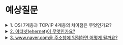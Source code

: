 # 예상질문

<details>
<summary>1. OSI 7계층과 TCP/IP 4계층의 차이점은 무엇인가요?</summary>
<div markdown="1">       

- OSI 7계층은 애플리케이션 계층을 3개로 쪼갠다.
- 또한, OSI 7계층은 링크 계층을 데이터 링크 계층, 물리 계층으로 나눠서 설명하는 것이 다르다.
- OSI 7계층은 인터넷 계층을 네트워크 계층으로 부른다.

</div>
</details>

<details>
<summary><a href="https://github.com/boost-devs/ai-tech-interview/blob/main/answers/5-network.md#%EC%9D%B4%EB%8D%94%EB%84%B7ethernet%EC%9D%B4-%EB%AC%B4%EC%97%87%EC%9D%B8%EA%B0%80%EC%9A%94">2. 이더넷(ehernet)이 무엇인가요?</a></summary>
<div markdown="1">       

- 이더넷은 근거리 유선 통신을 위해 사용되는 네트워킹 방법으로 CSMA/CD 프로토콜을 사용한다.
  - CSMA/CD 방법은 버스 구조로 통신을 하며, 캐리어라는 네트워크 상의 신호를 감지하여 캐리어가 없으면 정보를 보내는 방식이다. 
- IEEE802.3 표준으로 정의되었다.

**장점**

- 적은 용량의 데이터를 보낼 때 성능이 좋다.
- 비용이 적고 관리가 쉽다.
- 구조가 단순하다.

**단점**

- 캐리어 충돌이 발생할 수 있다.
- 충돌이 발생하면 지연이 생긴다.

</div>
</details>

<details>
<summary><a href="https://github.com/WooVictory/Ready-For-Tech-Interview/blob/master/Network/%EC%A3%BC%EC%86%8C%EC%B0%BD%EC%97%90%20naver.com%EC%9D%84%20%EC%B9%98%EB%A9%B4%20%EC%9D%BC%EC%96%B4%EB%82%98%EB%8A%94%20%EC%9D%BC.md">3. www.naver.com을 주소창에 입력하면 어떻게 될까요?</a></summary>
<div markdown="1">       

__IP 주소__

- IP 주소는 인터넷 상에서 많은 컴퓨터들이 서로를 인식하기 위해 지정받은 식별용 번호라고 생각하면 된다.
- 현재는 IPv4(32비트)로 구성되어 있다. e.g. 127.0.0.1
- IPv4 주소의 부족으로 IPv6가 생겼다. IPv6는 128비트로 구성되어 있어 IP 주소가 부족하지 않다.

__도메인 네임__

- IP 주소는 숫자로 되어 있기 때문에 외우기 힘들다는 단점이 있다.
- IP 주소를 문자로 표현한 주소를 **도메인 네임**이라고 한다.
- 도메인 네임은 'naver.com'과 같이 의미있는 문자들과 .의 조합으로 구성된다.
- 도메인 네임은 사람의 편의성을 위해 만든 주소로, 컴퓨터가 이해할 수 있는 IP 주소로 변환하는 작업이 필요하다.
- 도메인 네임과 해당하는 IP 주소값을 한 쌍으로 저장하고 있는 데이터베이스를 **DNS(Domain Name System)**이라고 한다.

1. 사용자가 브라우저에 도메인 네임(www.naver.com)을 입력한다.
2. 사용자가 입력한 URL 주소 중, 도메인 네임 부분을 DNS 서버에 검색한다. DNS 서버에서 해당 도메인 네임에 해당하는 IP 주소를 찾아 사용자가 입력한 URL 정보와 함께 전달한다.
3. 페이지 URL 정보와 전달받은 IP 주소는 HTTP 프로토콜을 사용하여 HTTP 요청 메시지를 생성한다. 생성된 HTTP 요청 메시지는 TCP 프로토콜을 사용하여 인터넷을 거쳐 해당 IP 주소의 컴퓨터로 전송된다.
4. HTTP 요청 메시지는 HTTP 프로토콜을 사용하여, 웹 페이지 URL 정보로 변환되어 웹 페이지 URL 정보에 해당하는 데이터를 검색한다.
5. 검색된 웹 페이지는 다시 HTTP 프로토콜을 사용하여 HTTP 응답 메시지를 생성하고 TCP 프로토콜을 사용하여 인터넷을 거쳐 원래 컴퓨터로 전송된다.
6. 도착한 HTTP 응답 메시지는 HTTP 프로토콜을 사용하여 웹 페이지 데이터로 변환되어 웹 브라우저에 의해 출력되어 사용자가 볼 수 있게 된다.

</div>
</details>